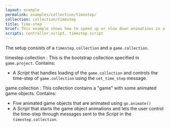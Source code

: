 ```yaml
---
layout: example
permalink: examples/collection/timestep/
collection: collection/timestep
title: Time-step
brief: This example shows how to speed up or slow down animations in a collection proxy by changing the time step of the collection proxy.
scripts: controller.script, timestep.script
---
```


The setup consists of a `timestep.collection` and a `game.collection`.

timestep.collection
: This is the bootstrap collection specified in `game.project`. Contains:
  - A *Script* that handles loading of the `game.collection` and controls the time-step of `game.collection` using the `set_time_step` message.

game.collection
: This collection contains a "game" with some animated game objects. Contains:
  - Five animated game objects that are animated using `go.animate()`
  - A *Script* that starts the game object animations and lets the user control the time-step through messages sent to the *Script* in the `timestep.collection`.
